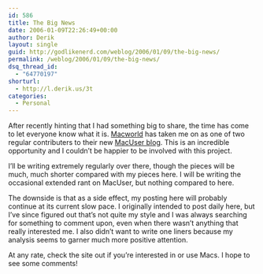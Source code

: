 ```yaml
---
id: 586
title: The Big News
date: 2006-01-09T22:26:49+00:00
author: Derik
layout: single
guid: http://godlikenerd.com/weblog/2006/01/09/the-big-news/
permalink: /weblog/2006/01/09/the-big-news/
dsq_thread_id:
  - "64770197"
shorturl:
  - http://l.derik.us/3t
categories:
  - Personal
---
```

After recently hinting that I had something big to share, the time has come to let everyone know what it is. [Macworld](http://www.macworld.com) has taken me on as one of two regular contributers to their new [MacUser blog](http://www.macuser.com). This is an incredible opportunity and I couldn&#8217;t be happier to be involved with this project.

I&#8217;ll be writing extremely regularly over there, though the pieces will be much, much shorter compared with my pieces here. I will be writing the occasional extended rant on MacUser, but nothing compared to here.

The downside is that as a side effect, my posting here will probably continue at its current slow pace. I originally intended to post daily here, but I&#8217;ve since figured out that&#8217;s not quite my style and I was always searching for something to comment upon, even when there wasn&#8217;t anything that really interested me. I also didn&#8217;t want to write one liners because my analysis seems to garner much more positive attention.

At any rate, check the site out if you&#8217;re interested in or use Macs. I hope to see some comments!